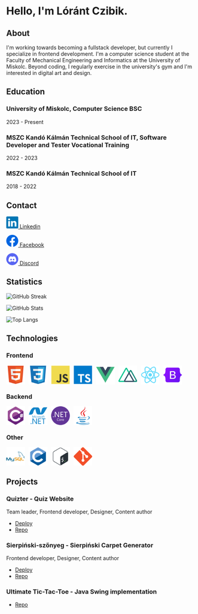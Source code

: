 # Hello, I'm Lóránt Czibik.

## About
I'm working towards becoming a fullstack developer, but currently I specialize in frontend development. I'm a computer science student at the Faculty of Mechanical Engineering and Informatics at the University of Miskolc. Beyond coding, I regularly exercise in the university's gym and I'm interested in digital art and design.

## Education
### University of Miskolc, Computer Science BSC
2023 - Present

### MSZC Kandó Kálmán Technical School of IT, Software Developer and Tester Vocational Training
2022 - 2023

### MSZC Kandó Kálmán Technical School of IT
2018 - 2022

## Contact
[![linkedin](https://raw.githubusercontent.com/CLorant/readme-social-icons/main/small/filled/linkedin.svg) Linkedin](https://www.linkedin.com/in/czibik-l%C3%B3r%C3%A1nt-partik-38369a2b1/)

[![facebook](https://raw.githubusercontent.com/CLorant/readme-social-icons/main/small/filled/facebook.svg) Facebook](https://www.facebook.com/lorant.czibik/) 

[![discord](https://raw.githubusercontent.com/CLorant/readme-social-icons/main/small/filled/discord.svg) Discord](https://discordapp.com/users/skalel_v0)

## Statistics

![GitHub Streak](https://github-readme-streak-stats.herokuapp.com?user=CLorant&theme=dark&date_format=%5BY%20%5DM%20j)

![GitHub Stats](https://github-readme-stats.vercel.app/api?username=CLorant&theme=dark&show_icons=true&icon_color=FB8C00)

![Top Langs](https://github-readme-stats.vercel.app/api/top-langs/?username=Clorant&layout=compact&theme=dark)

## Technologies
### Frontend
<div style="display: flex; flex-direction: row; gap: 10px;">
    <img src="https://raw.githubusercontent.com/devicons/devicon/master/icons/html5/html5-original.svg" alt="html5" width="50" height="50">
    <img src="https://raw.githubusercontent.com/devicons/devicon/master/icons/css3/css3-original.svg" alt="css3" width="50" height="50">
    <img src="https://raw.githubusercontent.com/devicons/devicon/master/icons/javascript/javascript-original.svg" alt="javascript" width="50" height="50">
    <img src="https://raw.githubusercontent.com/devicons/devicon/master/icons/typescript/typescript-original.svg" alt="typescript" width="50" height="50">
    <img src="https://raw.githubusercontent.com/devicons/devicon/master/icons/vuejs/vuejs-original.svg" alt="vuejs" width="50" height="50">
    <img src="https://raw.githubusercontent.com/devicons/devicon/master/icons/nuxtjs/nuxtjs-original.svg" alt="nuxtjs" width="50" height="50">
    <img src="https://raw.githubusercontent.com/devicons/devicon/master/icons/react/react-original.svg" alt="react" width="50" height="50">
    <img src="https://raw.githubusercontent.com/devicons/devicon/master/icons/bootstrap/bootstrap-original.svg" alt="bootstrap" width="50" height="50">
</div>

### Backend
<div style="display: flex; flex-direction: row; gap: 10px;">
    <img src="https://raw.githubusercontent.com/devicons/devicon/master/icons/csharp/csharp-original.svg" alt="csharp" width="50" height="50">
    <img src="https://raw.githubusercontent.com/devicons/devicon/master/icons/dot-net/dot-net-plain-wordmark.svg" alt="dotnet" width="50" height="50">
    <img src="https://raw.githubusercontent.com/devicons/devicon/master/icons/dotnetcore/dotnetcore-original.svg" alt="dotnetcore" width="50" height="50">
    <img src="https://raw.githubusercontent.com/devicons/devicon/master/icons/java/java-original.svg" alt="java" width="50" height="50">
</div>

### Other
<div style="display: flex; flex-direction: row; gap: 10px;">
    <img src="https://raw.githubusercontent.com/devicons/devicon/master/icons/mysql/mysql-original-wordmark.svg" alt="mysql" width="50" height="50">
    <img src="https://raw.githubusercontent.com/devicons/devicon/master/icons/c/c-original.svg" alt="c" width="50" height="50">
    <img src="https://raw.githubusercontent.com/devicons/devicon/master/icons/bash/bash-original.svg" alt="bash" width="50" height="50">
    <img src="https://raw.githubusercontent.com/devicons/devicon/master/icons/git/git-original.svg" alt="git" width="50" height="50">
</div>

## Projects

### Quizter - Quiz Website
Team leader, Frontend developer, Designer, Content author
- [Deploy](https://quizter.regoba.com/)
- [Repo](https://github.com/CLorant/quizter)

<!--
### Czibik Lóránt Patrik - Personal Website
- [Deploy](?)
- [Repo](?)
-->

### Sierpiński-szőnyeg - Sierpiński Carpet Generator
Frontend developer, Designer, Content author
- [Deploy](https://clorant.github.io/sierpinski)
- [Repo](https://github.com/CLorant/clorant.github.io/tree/main)

### Ultimate Tic-Tac-Toe - Java Swing implementation
- [Repo](https://github.com/GBCs999/Tic-Tac-Toe/tree/main/Java)
